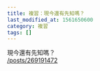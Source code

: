 ```yaml
---
title: 複習：現今還有先知嗎？
last_modified_at: 1561650600
category: 複習
tags: []
---
```


<p>現今還有先知嗎？<br>
<a href="/posts/269191472" target="_blank">/posts/269191472</a></p>

<p>&nbsp;</p>

